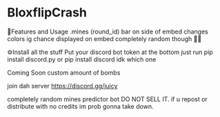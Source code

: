 # BloxflipCrash



📝Features and Usage
.mines (round_id)
bar on side of embed changes colors ig
chance displayed on embed completely random though 🤷‍♂️

⚙️Install all the stuff
Put your discord bot token at the bottom
just run
pip install discord.py or
pip install discord idk which one

Coming Soon
custom amount of bombs

join dah server
https://discord.gg/juicy

completely random mines predictor bot DO NOT SELL IT.
if u repost or distribute with no credits im prob gonna take down.
